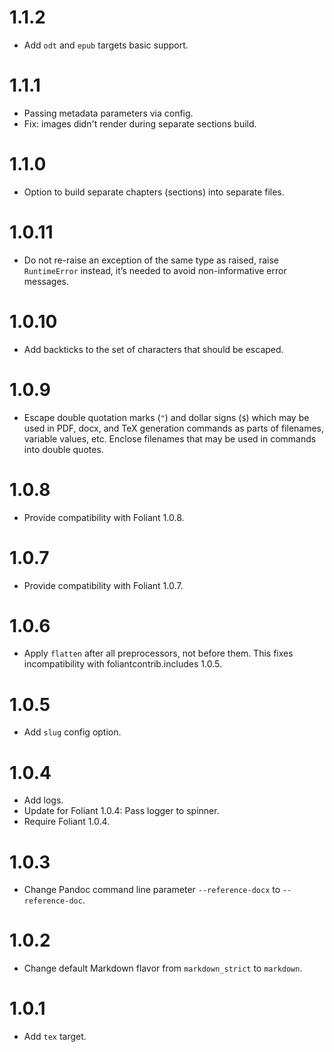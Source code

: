# 1.1.2

-   Add `odt` and `epub` targets basic support.

# 1.1.1

-   Passing metadata parameters via config.
-   Fix: images didn't render during separate sections build.

# 1.1.0

-   Option to build separate chapters (sections) into separate files.

# 1.0.11

-   Do not re-raise an exception of the same type as raised, raise `RuntimeError` instead, it’s needed to avoid non-informative error messages.

# 1.0.10

-   Add backticks to the set of characters that should be escaped.

# 1.0.9

-   Escape double quotation marks (`"`) and dollar signs (`$`) which may be used in PDF, docx, and TeX generation commands as parts of filenames, variable values, etc. Enclose filenames that may be used in commands into double quotes.

# 1.0.8

-   Provide compatibility with Foliant 1.0.8.

# 1.0.7

-   Provide compatibility with Foliant 1.0.7.

# 1.0.6

-   Apply `flatten` after all preprocessors, not before them. This fixes incompatibility with foliantcontrib.includes 1.0.5.

# 1.0.5

-   Add `slug` config option.

# 1.0.4

-   Add logs.
-   Update for Foliant 1.0.4: Pass logger to spinner.
-   Require Foliant 1.0.4.

# 1.0.3

-   Change Pandoc command line parameter `--reference-docx` to `--reference-doc`.

# 1.0.2

-   Change default Markdown flavor from `markdown_strict` to `markdown`.

# 1.0.1

-   Add `tex` target.
